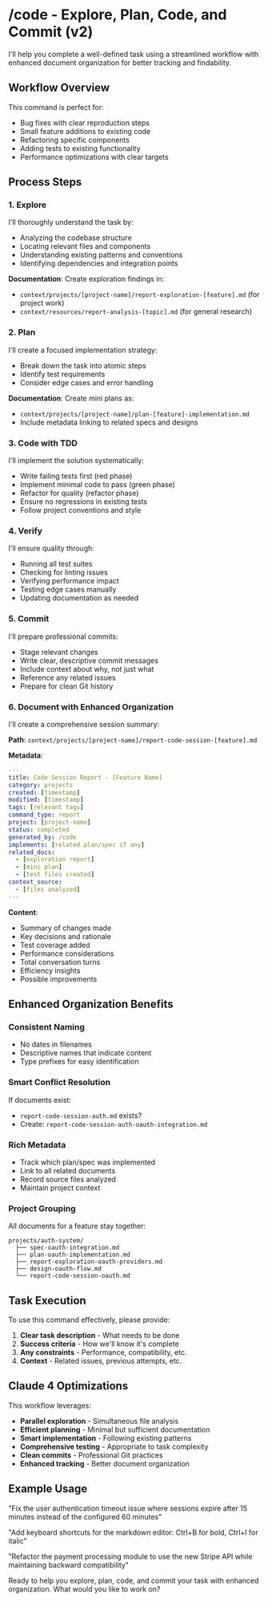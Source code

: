# /code - Explore, Plan, Code, and Commit (v2)

I'll help you complete a well-defined task using a streamlined workflow with enhanced document organization for better tracking and findability.

## Workflow Overview

This command is perfect for:

- Bug fixes with clear reproduction steps
- Small feature additions to existing code
- Refactoring specific components
- Adding tests to existing functionality
- Performance optimizations with clear targets

## Process Steps

### 1. Explore

I'll thoroughly understand the task by:

- Analyzing the codebase structure
- Locating relevant files and components
- Understanding existing patterns and conventions
- Identifying dependencies and integration points

**Documentation**: Create exploration findings in:

- `context/projects/[project-name]/report-exploration-[feature].md` (for project work)
- `context/resources/report-analysis-[topic].md` (for general research)

### 2. Plan

I'll create a focused implementation strategy:

- Break down the task into atomic steps
- Identify test requirements
- Consider edge cases and error handling

**Documentation**: Create mini plans as:

- `context/projects/[project-name]/plan-[feature]-implementation.md`
- Include metadata linking to related specs and designs

### 3. Code with TDD

I'll implement the solution systematically:

- Write failing tests first (red phase)
- Implement minimal code to pass (green phase)
- Refactor for quality (refactor phase)
- Ensure no regressions in existing tests
- Follow project conventions and style

### 4. Verify

I'll ensure quality through:

- Running all test suites
- Checking for linting issues
- Verifying performance impact
- Testing edge cases manually
- Updating documentation as needed

### 5. Commit

I'll prepare professional commits:

- Stage relevant changes
- Write clear, descriptive commit messages
- Include context about why, not just what
- Reference any related issues
- Prepare for clean Git history

### 6. Document with Enhanced Organization

I'll create a comprehensive session summary:

**Path**: `context/projects/[project-name]/report-code-session-[feature].md`

**Metadata**:

```yaml
---
title: Code Session Report - [Feature Name]
category: projects
created: [timestamp]
modified: [timestamp]
tags: [relevant tags]
command_type: report
project: [project-name]
status: completed
generated_by: /code
implements: [related plan/spec if any]
related_docs:
  - [exploration report]
  - [mini plan]
  - [test files created]
context_source:
  - [files analyzed]
---
```

**Content**:

- Summary of changes made
- Key decisions and rationale
- Test coverage added
- Performance considerations
- Total conversation turns
- Efficiency insights
- Possible improvements

## Enhanced Organization Benefits

### Consistent Naming

- No dates in filenames
- Descriptive names that indicate content
- Type prefixes for easy identification

### Smart Conflict Resolution

If documents exist:

- `report-code-session-auth.md` exists?
- Create: `report-code-session-auth-oauth-integration.md`

### Rich Metadata

- Track which plan/spec was implemented
- Link to all related documents
- Record source files analyzed
- Maintain project context

### Project Grouping

All documents for a feature stay together:

```
projects/auth-system/
  ├── spec-oauth-integration.md
  ├── plan-oauth-implementation.md
  ├── report-exploration-oauth-providers.md
  ├── design-oauth-flow.md
  └── report-code-session-oauth.md
```

## Task Execution

To use this command effectively, please provide:

1. **Clear task description** - What needs to be done
2. **Success criteria** - How we'll know it's complete
3. **Any constraints** - Performance, compatibility, etc.
4. **Context** - Related issues, previous attempts, etc.

## Claude 4 Optimizations

This workflow leverages:

- **Parallel exploration** - Simultaneous file analysis
- **Efficient planning** - Minimal but sufficient documentation
- **Smart implementation** - Following existing patterns
- **Comprehensive testing** - Appropriate to task complexity
- **Clean commits** - Professional Git practices
- **Enhanced tracking** - Better document organization

## Example Usage

"Fix the user authentication timeout issue where sessions expire after 15 minutes instead of the configured 60 minutes"

"Add keyboard shortcuts for the markdown editor: Ctrl+B for bold, Ctrl+I for italic"

"Refactor the payment processing module to use the new Stripe API while maintaining backward compatibility"

Ready to help you explore, plan, code, and commit your task with enhanced organization. What would you like to work on?
